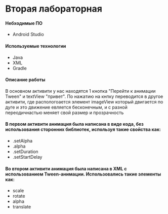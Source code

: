 # Вторая лабораторная

#### Небходимые ПО
* Android Studio

#### Используемые технологии
* Java
* XML
* Gradle

#### Описание работы
В основном активити у нас находятся 1 кнопка "Перейти к анимации Tween" и textView "привет".
По нажатию на кнпку переводится в другое активити, где распологоается элемент imageView который двигается по дуге  и это движение евляется бесконечным, и с разной переодичнастью меняет свой размер и прозрачность
 #### В первом активити анимация была написана в виде кода, без использования сторонних библиотек, используя такие свойства как:

* .setAlpha
* .alpha
* .setDuration
* .setStartDelay

#### Во втором активити анимация была написана в XML c использованием Tween-анимации. Использовались такие элементы как:

* scale
* rotate
* alpha
* translate

